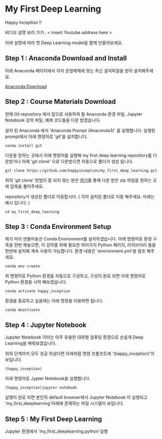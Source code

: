 # My First Deep Learning 

Happy Inception !!

비디오 설명 보러 가기 : < insert Youtube address here >

아래 설명에 따라 첫 Deep Learning model을 함께 만들어보세요. 


## Step 1 : Anaconda Download and Install

아래 Anaconda 페이지에서 
각자 운영체제에 맞는 최신 설치파일을 받아 설치해주세요. 

[Anaconda Download](https://www.anaconda.com/distribution/)


## Step 2 : Course Materials Download

현재 Git repository 에서 앞으로 사용하게 될 Anaconda 환경 파일, Jupyter Notebook 강의 파일, 
예제 코드들을 다운 받겠습니다. 

설치 된 Anaconda 에서 'Anaconda Prompt (Anaconda3)' 를 실행합니다. 
실행된 prompt에서 아래 명령어로 'git'을 설치합니다. 
```
conda install git
```

다운을 원하는 곳에서 아래 명령어를 실행해 my first deep learning repository를 다운받거나 
아래 'git clone' 으로 다운받으면 자동으로 폴더가 생성 됩니다. 
```
git clone https://github.com/happyinception/my_first_deep_learning.git
```
위의 'git clone' 방법이 잘 되지 않는 분은 
[여기](https://github.com/happyinception/my_first_deep_learning/archive/master.zip )를 통해 다운 받은 zip 파일을 
원하는 곳에 압축을 풀어주세요. 

repository가 생성된 폴더로 이동합시다. ( 각자 설치된 폴더로 이동 해주세요. 아래는 예시 입니다. )

```
cd my_first_deep_learning
```

## Step 3 : Conda Environment Setup

제가 미리 만들어놓은 Conda Environment를 설치하겠습니다. 
아래 명령어로 환경 구축을 한번 해놓으면, 이 강의를 위해 필요한 여러가지 Python 패키지, 라이브러리 들을 한번에 설치해 계속 사용이 가능합니다. 
환경 내용은 'environment.yml'을 참조 해주세요. 
```
conda env create
```
위 명령어로 Python 환경을 자동으로 구성하고, 
구성이 완료 되면 아래 명령어로 Python 환경을 시작 해보겠습니다. 
```
conda activate happy_inception
```

환경을 종료하고 싶을때는 아래 명령을 이용하면 됩니다. 
```
conda deactivate 
```


## Step 4 : Jupyter Notebook

Jupyter Notebook 이라는 아주 유용한 대화형 컴퓨팅 환경으로 
손쉽게 Deep Learning을 배워보겠습니다. 

위의 단계까지 모두 성공 하셨다면 아래처럼 명령 프롬프트에 '(happy_inception)'이 보입니다.
```
(happy_inception)
```

아래 명령어로 Jypter Notebook을 실행합니다. 
```
(happy_inception)jupyter notebook
```

실행이 완료 되면 본인의 default browser에서 Jupyter Notebook 이 실행되고 
'my_first_deeplearning'아래에 존재하는 파일 시스템이 보입니다. 


## Step 5 : My First Deep Learning

Jupyter 환경에서 'my_first_deeplearning.python'실행
